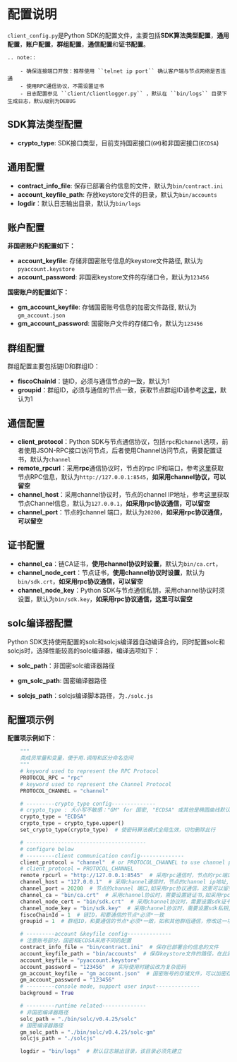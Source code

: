 # 配置说明

`client_config.py`是Python SDK的配置文件，主要包括**SDK算法类型配置**，**通用配置**，**账户配置**，**群组配置**，**通信配置**和**证书配置**。

```eval_rst
.. note::

    - 确保连接端口开放：推荐使用 ``telnet ip port`` 确认客户端与节点网络是否连通
    - 使用RPC通信协议，不需设置证书
    - 日志配置参见 ``client/clientlogger.py`` ，默认在 ``bin/logs`` 目录下生成日志，默认级别为DEBUG
```

## SDK算法类型配置

- **crypto_type**: SDK接口类型，目前支持国密接口(`GM`)和非国密接口(`ECDSA`)

## 通用配置

- **contract_info_file**: 保存已部署合约信息的文件，默认为`bin/contract.ini`
- **account_keyfile_path**: 存放keystore文件的目录，默认为`bin/accounts`
- **logdir**：默认日志输出目录，默认为`bin/logs`

## 账户配置

**非国密账户的配置如下：**

- **account_keyfile**: 存储非国密账号信息的keystore文件路径, 默认为`pyaccount.keystore`
- **account_password**: 非国密keystore文件的存储口令，默认为`123456`

**国密账户的配置如下：**
- **gm_account_keyfile**: 存储国密账号信息的加密文件路径, 默认为`gm_account.json`
- **gm_account_password**: 国密账户文件的存储口令，默认为`123456`


## 群组配置

群组配置主要包括链ID和群组ID：

- **fiscoChainId**：链ID，必须与通信节点的一致，默认为1
- **groupid**：群组ID，必须与通信的节点一致，获取节点群组ID请参考[这里](../../manual/configuration.html#id10)，默认为1

## 通信配置

- **client_protocol**：Python SDK与节点通信协议，包括`rpc`和`channel`选项，前者使用JSON-RPC接口访问节点，后者使用Channel访问节点，需要配置证书，默认为`channel`
- **remote_rpcurl**：采用**rpc**通信协议时，节点的rpc IP和端口，参考[这里](../../manual/configuration.html#rpc)获取节点RPC信息，默认为`http://127.0.0.1:8545`，**如采用channel协议，可以留空**
- **channel_host**：采用channel协议时，节点的channel IP地址，参考[这里](../../manual/configuration.html#rpc)获取节点Channel信息，默认为`127.0.0.1`，**如采用rpc协议通信，可以留空**
- **channel_port**：节点的channel 端口，默认为`20200`，**如采用rpc协议通信，可以留空**

## 证书配置

- **channel_ca**：链CA证书，**使用channel协议时设置**，默认为`bin/ca.crt`，
- **channel_node_cert**：节点证书，**使用channel协议时设置**，默认为`bin/sdk.crt`，**如采用rpc协议通信，可以留空**
- **channel_node_key**：Python SDK与节点通信私钥，采用channel协议时须设置，默认为`bin/sdk.key`，**如采用rpc协议通信，这里可以留空**

## solc编译器配置

Python SDK支持使用配置的solc和solcjs编译器自动编译合约，同时配置solc和solcjs时，选择性能较高的solc编译器，编译选项如下：

- **solc_path**：非国密solc编译器路径

- **gm_solc_path**: 国密编译器路径

- **solcjs_path**：solcjs编译脚本路径，为`./solc.js` 


## 配置项示例

**配置项示例如下**：

```python
    """
    类成员常量和变量，便于用.调用和区分命名空间
    """
    # keyword used to represent the RPC Protocol
    PROTOCOL_RPC = "rpc"
    # keyword used to represent the Channel Protocol
    PROTOCOL_CHANNEL = "channel"

    # ---------crypto_type config--------------
    # crypto_type : 大小写不敏感："GM" for 国密, "ECDSA" 或其他是椭圆曲线默认实现。
    crypto_type = "ECDSA"
    crypto_type = crypto_type.upper()
    set_crypto_type(crypto_type)  # 使密码算法模式全局生效，切勿删除此行

    # --------------------------------------
    # configure below
    # ---------client communication config--------------
    client_protocol = "channel"  # or PROTOCOL_CHANNEL to use channel prototol
    # client_protocol = PROTOCOL_CHANNEL
    remote_rpcurl = "http://127.0.0.1:8545"  # 采用rpc通信时，节点的rpc端口,和要通信的节点*必须*一致,如采用channel协议通信，这里可以留空
    channel_host = "127.0.0.1"  # 采用channel通信时，节点的channel ip地址,如采用rpc协议通信，这里可以留空
    channel_port = 20200  # 节点的channel 端口,如采用rpc协议通信，这里可以留空
    channel_ca = "bin/ca.crt"  # 采用channel协议时，需要设置链证书,如采用rpc协议通信，这里可以留空
    channel_node_cert = "bin/sdk.crt"  # 采用channel协议时，需要设置sdk证书,如采用rpc协议通信，这里可以留空
    channel_node_key = "bin/sdk.key"  # 采用channel协议时，需要设置sdk私钥,如采用rpc协议通信，这里可以留空
    fiscoChainId = 1  # 链ID，和要通信的节点*必须*一致
    groupid = 1  # 群组ID，和要通信的节点*必须*一致，如和其他群组通信，修改这一项，或者设置bcosclient.py里对应的成员变量

    # ---------account &keyfile config--------------
    # 注意账号部分，国密和ECDSA采用不同的配置
    contract_info_file = "bin/contract.ini"  # 保存已部署合约信息的文件
    account_keyfile_path = "bin/accounts"  # 保存keystore文件的路径，在此路径下,keystore文件以 [name].keystore命名
    account_keyfile = "pyaccount.keystore"
    account_password = "123456"  # 实际使用时建议改为复杂密码
    gm_account_keyfile = "gm_account.json"  # 国密账号的存储文件，可以加密存储,如果留空则不加载gm_account_password = "123456"
    gm_account_password = "123456"
    # ---------console mode, support user input--------------
    background = True

    # ---------runtime related--------------
    # 非国密编译器路径
    solc_path = "./bin/solc/v0.4.25/solc"
    # 国密编译器路径
    gm_solc_path = "./bin/solc/v0.4.25/solc-gm" 
    solcjs_path = "./solcjs"

    logdir = "bin/logs"  # 默认日志输出目录，该目录必须先建立
```
